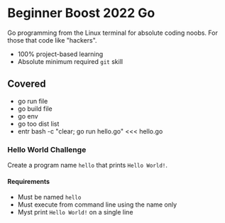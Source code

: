 # Beginner Boost 2022 Go

Go programming from the Linux terminal for absolute coding noobs. For
those that code like "hackers".

* 100% project-based learning
* Absolute minimum required `git` skill

## Covered

* go run file
* go build file
* go env
* go too dist list
* entr bash -c "clear; go run hello.go" <<< hello.go

### Hello World Challenge

Create a program name `hello` that prints `Hello World!`.

#### Requirements

* Must be named `hello`
* Must execute from command line using the name only
* Myst print `Hello World!` on a single line


